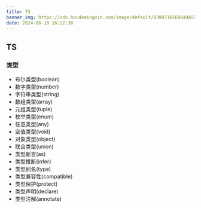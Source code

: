 ```yaml
---
title: TS
banner_img: https://cdn.houdemingxin.com/image/default/B380716569044A5DA885EAFA36EE4FAF-6-2.png
date: 2024-06-10 16:22:38
---
```


## TS

### 类型

- 布尔类型(boolean)
- 数字类型(number)
- 字符串类型(string)
- 数组类型(array)
- 元组类型(tuple)
- 枚举类型(enum)
- 任意类型(any)
- 空值类型(void)
- 对象类型(object)
- 联合类型(union)
- 类型断言(as)
- 类型推断(infer)
- 类型别名(type)
- 类型兼容性(compatible)
- 类型保护(protect)
- 类型声明(declare)
- 类型注解(annotate)
